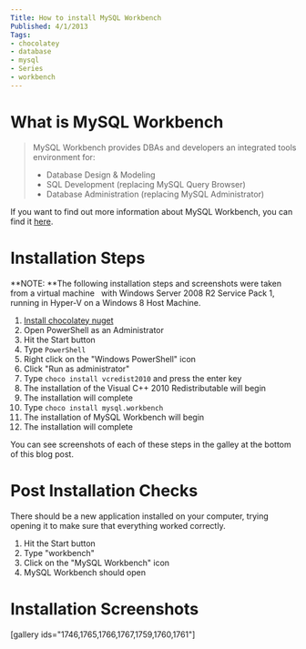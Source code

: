 ```yaml
---
Title: How to install MySQL Workbench
Published: 4/1/2013
Tags:
- chocolatey
- database
- mysql
- Series
- workbench
---
```


# What is MySQL Workbench

> MySQL Workbench provides DBAs and developers an integrated tools environment for:
> - Database Design & Modeling
> - SQL Development (replacing MySQL Query Browser)
> - Database Administration (replacing MySQL Administrator)

If you want to find out more information about MySQL Workbench, you can find it [here](http://www.mysql.com/downloads/workbench/).

# Installation Steps

**NOTE: **The following installation steps and screenshots were taken from a virtual machine   with Windows Server 2008 R2 Service Pack 1, running in Hyper-V on a Windows 8 Host Machine.

1. [Install chocolatey nuget](http://gep13.me/S8ZnDT)
1. Open PowerShell as an Administrator
1. Hit the Start button
1. Type `PowerShell`
1. Right click on the "Windows PowerShell" icon
1. Click "Run as administrator"
1. Type `choco install vcredist2010` and press the enter key
1. The installation of the Visual C++ 2010 Redistributable will begin
1. The installation will complete
1. Type `choco install mysql.workbench`
1. The installation of MySQL Workbench will begin
1. The installation will complete

You can see screenshots of each of these steps in the galley at the bottom of this blog post.

# Post Installation Checks

There should be a new application installed on your computer, trying opening it to make sure that everything worked correctly.

1. Hit the Start button
1. Type "workbench"
1. Click on the "MySQL Workbench" icon
1. MySQL Workbench should open

# Installation Screenshots

[gallery ids="1746,1765,1766,1767,1759,1760,1761"]
